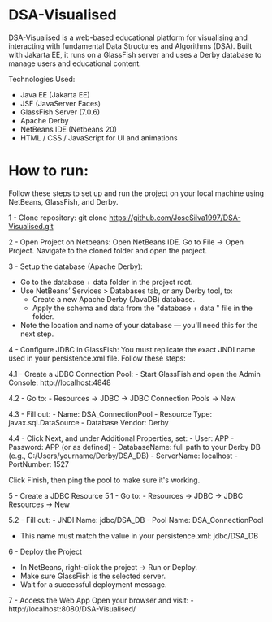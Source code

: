 # DSA-Visualised
DSA-Visualised is a web-based educational platform for visualising and interacting with fundamental Data Structures and Algorithms (DSA). Built with Jakarta EE, it runs on a GlassFish server and uses a Derby database to manage users and educational content.

Technologies Used:
- Java EE (Jakarta EE)
- JSF (JavaServer Faces)
- GlassFish Server (7.0.6)
- Apache Derby
- NetBeans IDE (Netbeans 20)
- HTML / CSS / JavaScript for UI and animations

# How to run:
Follow these steps to set up and run the project on your local machine using NetBeans, GlassFish, and Derby.

1 - Clone repository:
  git clone https://github.com/JoseSilva1997/DSA-Visualised.git

2 - Open Project on Netbeans:
  Open NetBeans IDE.
  Go to File → Open Project.
  Navigate to the cloned folder and open the project.

3 - Setup the database (Apache Derby):
  - Go to the database + data folder in the project root.
  - Use NetBeans’ Services > Databases tab, or any Derby tool, to:
      - Create a new Apache Derby (JavaDB) database.
      - Apply the schema and data from the "database + data " file in the folder.
  - Note the location and name of your database — you'll need this for the next step.

4 - Configure JDBC in GlassFish:
  You must replicate the exact JNDI name used in your persistence.xml file. Follow these steps:

  4.1 - Create a JDBC Connection Pool:
    - Start GlassFish and open the Admin Console: http://localhost:4848

  4.2 - Go to:
    - Resources → JDBC → JDBC Connection Pools → New

  4.3 - Fill out:
    - Name: DSA_ConnectionPool
    - Resource Type: javax.sql.DataSource
    - Database Vendor: Derby
  
  4.4 - Click Next, and under Additional Properties, set:
    - User: APP
    - Password: APP (or as defined)
    - DatabaseName: full path to your Derby DB (e.g., C:/Users/yourname/Derby/DSA_DB)
    - ServerName: localhost
    - PortNumber: 1527

Click Finish, then ping the pool to make sure it's working.

5 - Create a JDBC Resource
  5.1 - Go to:
    - Resources → JDBC → JDBC Resources → New
  
  5.2 - Fill out:
    - JNDI Name: jdbc/DSA_DB
    - Pool Name: DSA_ConnectionPool

  - This name must match the value in your persistence.xml: <jta-data-source>jdbc/DSA_DB</jta-data-source>

6 - Deploy the Project
  - In NetBeans, right-click the project → Run or Deploy.
  - Make sure GlassFish is the selected server.
  - Wait for a successful deployment message.

7 - Access the Web App
  Open your browser and visit:
    - http://localhost:8080/DSA-Visualised/
